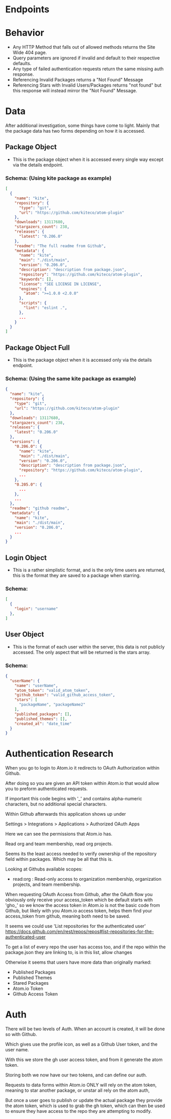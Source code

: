 # Endpoints

# Behavior

* Any HTTP Method that falls out of allowed methods returns the Site Wide 404 page.
* Query parameters are ignored if invalid and default to their respective defaults.
* Any type of failed authentication requests return the same missing auth response.
* Referencing Invalid Packages returns a "Not Found" Message
* Referencing Stars with Invalid Users/Packages returns "not found" but this response will instead mirror the "Not Found" Message.

# Data

After additional investigation, some things have come to light. Mainly that the package data has two forms depending on how it is accessed.

## Package Object

* This is the package object when it is accessed every single way except via the details endpoint.

### Schema: (Using kite package as example)

```json
[
  {
    "name": "kite",
    "repository": {
      "type": "git",
      "url": "https://github.com/kiteco/atom-plugin"
    },
    "downloads": 13117680,
    "stargazers_count": 238,
    "releases": {
      "latest": "0.206.0"
    },
    "readme": "The full readme from Github",
    "metadata": {
      "name": "kite",
      "main": "./dist/main",
      "version": "0.206.0",
      "description": "description from package.json",
      "repository": "https://github.com/kiteco/atom-plugin",
      "keywords": [],
      "license": "SEE LICENSE IN LICENSE",
      "engines": {
        "atom": ">=1.0.0 <2.0.0"
      },
      "scripts": {
        "lint": "eslint .",
      },
      ...
    }
  }
]
```

## Package Object Full

* This is the package object when it is accessed only via the details endpoint.

### Schema: (Using the same kite package as example)

```json
{
  "name": "kite",
  "repository": {
    "type": "git",
    "url": "https://github.com/kiteco/atom-plugin"
  },
  "downloads": 13117680,
  "stargazers_count": 238,
  "releases": {
    "latest": "0.206.0"
  },
  "versions": {
    "0.206.0": {
      "name": "kite",
      "main": "./dist/main",
      "version": "0.206.0",
      "description": "description from package.json",
      "repository": "https://github.com/kiteco/atom-plugin",
      ...
    },
    "0.205.0": {
      ...
    },
    ...
  },
  "readme": "github readme",
  "metadata": {
    "name": "kite",
    "main": "./dist/main",
    "version": "0.206.0",
    ...
  }
}
```

## Login Object

* This is a rather simplistic format, and is the only time users are returned, this is the format they are saved to a package when starring.

### Schema:

```json
[
  {
    "login": "username"
  },
]
```

## User Object

* This is the format of each user within the server, this data is not publicly accessed. The only aspect that will be returned is the stars array.

### Schema:

```json
{
  "userName": {
    "name": "userName",
    "atom_token": "valid_atom_token",
    "github_token": "valid_github_access_token",
    "stars": [
      "packageName", "packageName2"
    ],
    "published_packages": [],
    "published_themes": [],
    "created_at": "date_time"
  }
}
```

# Authentication Research

When you go to login to Atom.io it redirects to OAuth Authorization within Github.

After doing so you are given an API token within Atom.io that would allow you to preform authenticated requests.

If important this code begins with '_' and contains alpha-numeric characters, but no additional special characters.

Within Github afterwards this application shows up under

Settings > Integrations > Applications > Authorized OAuth Apps

Here we can see the permissions that Atom.io has.

Read org and team membership, read org projects.

Seems its the least access needed to verify ownership of the repository field within packages. Which may be all that this is.

Looking at Githubs available scopes:


* read:org : Read-only access to organization membership, organization projects, and team membership.

When requesting OAuth Access from Github, after the OAuth flow you obviously only receive your access_token which be default starts with 'gho_' so we know the access token in Atom.io is not the basic code from Github, but likely with you Atom.io access token, helps them find your access_token from github, meaning both need to be saved.

It seems we could use 'List repositories for the authenticated user'
https://docs.github.com/en/rest/repos/repos#list-repositories-for-the-authenticated-user

To get a list of every repo the user has access too, and if the repo within the package.json they are linking to, is in this list, allow changes

Otherwise it seems that users have more data than originally marked:
* Published Packages
* Published Themes
* Stared Packages
* Atom.io Token
* Github Access Token


# Auth

There will be two levels of Auth. When an account is created, it will be done so with Github.

Which gives use the profile icon, as well as a Github User token, and the user name.

With this we store the gh user access token, and from it generate the atom token.

Storing both we now have our two tokens, and can define our auth.

Requests to data forms within Atom.io ONLY will rely on the atom token, meaning to star another package, or unstar all rely on the atom auth,

But once a user goes to publish or update the actual package they provide the atom token, which is used to grab the gh token, which can then be used to ensure they have access to the repo they are attempting to modify.
